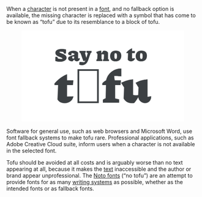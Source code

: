 When a [character](/glossary/character) is not present in a [font](/glossary/font), and no fallback option is available, the missing character is replaced with a symbol that has come to be known as “tofu” due to its resemblance to a block of tofu.

<figure>

![The phrase “Say no to tofu”, with the “o” in “tofu” replaced with the rectangular tofu symbol.](images/thumbnail.svg)

</figure>

Software for general use, such as web browsers and Microsoft Word, use font fallback systems to make tofu rare. Professional applications, such as Adobe Creative Cloud suite, inform users when a character is not available in the selected font.

Tofu should be avoided at all costs and is arguably worse than no text appearing at all, because it makes the [text](/glossary/text_copy) inaccessible and the author or brand appear unprofessional. The [Noto fonts](https://fonts.google.com/noto/fonts) (“no tofu”) are an attempt to provide fonts for as many [writing systems](/glossary/script_writing_system) as possible, whether as the intended fonts or as fallback fonts.
